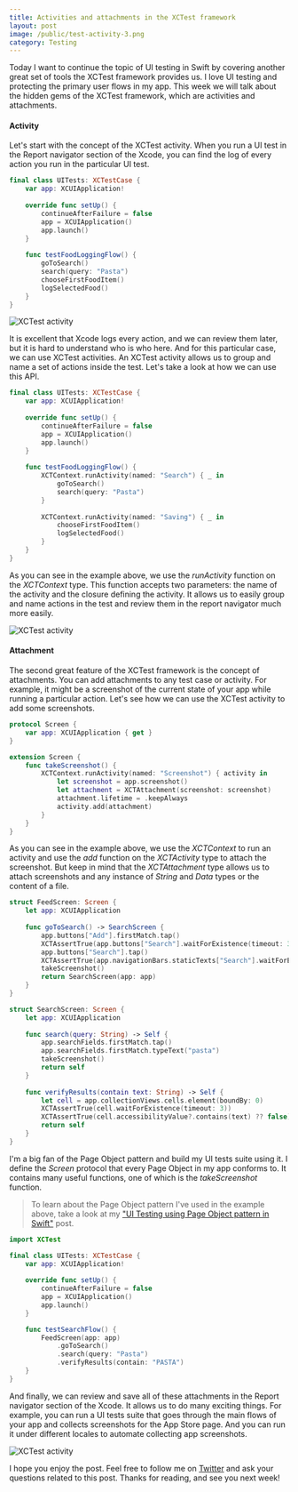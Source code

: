 ```yaml
---
title: Activities and attachments in the XCTest framework
layout: post
image: /public/test-activity-3.png
category: Testing
---
```


Today I want to continue the topic of UI testing in Swift by covering another great set of tools the XCTest framework provides us. I love UI testing and protecting the primary user flows in my app. This week we will talk about the hidden gems of the XCTest framework, which are activities and attachments.

#### Activity
Let's start with the concept of the XCTest activity. When you run a UI test in the Report navigator section of the Xcode, you can find the log of every action you run in the particular UI test.

```swift
final class UITests: XCTestCase {
    var app: XCUIApplication!
    
    override func setUp() {
        continueAfterFailure = false
        app = XCUIApplication()
        app.launch()
    }
    
    func testFoodLoggingFlow() {
        goToSearch()
        search(query: "Pasta")
        chooseFirstFoodItem()
        logSelectedFood()
    }
}
```

![XCTest activity](/public/test-activity-1.png)

It is excellent that Xcode logs every action, and we can review them later, but it is hard to understand who is who here. And for this particular case, we can use XCTest activities. An XCTest activity allows us to group and name a set of actions inside the test. Let's take a look at how we can use this API.

```swift
final class UITests: XCTestCase {
    var app: XCUIApplication!
    
    override func setUp() {
        continueAfterFailure = false
        app = XCUIApplication()
        app.launch()
    }
    
    func testFoodLoggingFlow() {
        XCTContext.runActivity(named: "Search") { _ in
            goToSearch()
            search(query: "Pasta")
        }
        
        XCTContext.runActivity(named: "Saving") { _ in
            chooseFirstFoodItem()
            logSelectedFood()
        }
    }
}
```

As you can see in the example above, we use the *runActivity* function on the *XCTContext* type. This function accepts two parameters: the name of the activity and the closure defining the activity. It allows us to easily group and name actions in the test and review them in the report navigator much more easily.


![XCTest activity](/public/test-activity-2.png)

#### Attachment
The second great feature of the XCTest framework is the concept of attachments. You can add attachments to any test case or activity. For example, it might be a screenshot of the current state of your app while running a particular action. Let's see how we can use the XCTest activity to add some screenshots.

```swift
protocol Screen {
    var app: XCUIApplication { get }
}

extension Screen {
    func takeScreenshot() {
        XCTContext.runActivity(named: "Screenshot") { activity in
            let screenshot = app.screenshot()
            let attachment = XCTAttachment(screenshot: screenshot)
            attachment.lifetime = .keepAlways
            activity.add(attachment)
        }
    }
}
```
As you can see in the example above, we use the *XCTContext* to run an activity and use the *add* function on the *XCTActivity* type to attach the screenshot. But keep in mind that the *XCTAttachment* type allows us to attach screenshots and any instance of *String* and *Data* types or the content of a file.

```swift
struct FeedScreen: Screen {
    let app: XCUIApplication
    
    func goToSearch() -> SearchScreen {
        app.buttons["Add"].firstMatch.tap()
        XCTAssertTrue(app.buttons["Search"].waitForExistence(timeout: 3))
        app.buttons["Search"].tap()
        XCTAssertTrue(app.navigationBars.staticTexts["Search"].waitForExistence(timeout: 3))
        takeScreenshot()
        return SearchScreen(app: app)
    }
}

struct SearchScreen: Screen {
    let app: XCUIApplication
    
    func search(query: String) -> Self {
        app.searchFields.firstMatch.tap()
        app.searchFields.firstMatch.typeText("pasta")
        takeScreenshot()
        return self
    }
    
    func verifyResults(contain text: String) -> Self {
        let cell = app.collectionViews.cells.element(boundBy: 0)
        XCTAssertTrue(cell.waitForExistence(timeout: 3))
        XCTAssertTrue(cell.accessibilityValue?.contains(text) ?? false)
        return self
    }
}
```

I'm a big fan of the Page Object pattern and build my UI tests suite using it. I define the *Screen* protocol that every Page Object in my app conforms to. It contains many useful functions, one of which is the *takeScreenshot* function.

> To learn about the Page Object pattern I've used in the example above, take a look at my ["UI Testing using Page Object pattern in Swift"](/2021/03/24/ui-testing-using-page-object-pattern-in-swift/) post.

```swift
import XCTest

final class UITests: XCTestCase {
    var app: XCUIApplication!
    
    override func setUp() {
        continueAfterFailure = false
        app = XCUIApplication()
        app.launch()
    }

    func testSearchFlow() {
        FeedScreen(app: app)
            .goToSearch()
            .search(query: "Pasta")
            .verifyResults(contain: "PASTA")
    }
}
```

And finally, we can review and save all of these attachments in the Report navigator section of the Xcode. It allows us to do many exciting things. For example, you can run a UI tests suite that goes through the main flows of your app and collects screenshots for the App Store page. And you can run it under different locales to automate collecting app screenshots.

![XCTest activity](/public/test-activity-3.png)

 I hope you enjoy the post. Feel free to follow me on [Twitter](https://twitter.com/mecid) and ask your questions related to this post. Thanks for reading, and see you next week!
